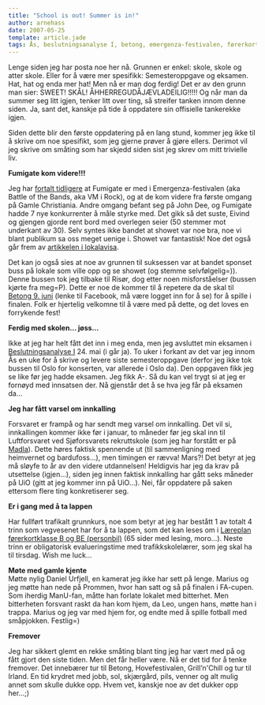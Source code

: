 ```yaml
---
title: "School is out! Summer is in!"
author: arnehass
date: 2007-05-25
template: article.jade
tags: Ås, beslutningsanalyse I, betong, emergenza-festivalen, førerkort, gamle christiania, grill'n'chill, Irland, john dee, luftforsvaret, madla, prommen, Risør, sjøforsvaret
---
```


<p>Lenge siden jeg har posta noe her nå. Grunnen er enkel: skole, skole og atter skole. Eller for å være mer spesifikk: Semesteroppgave og eksamen. Hat, hat og enda mer hat! Men nå er man dog ferdig! Det er av den grunn man sier: SWEET! SKÅL! ÅHHERREGUDÅJÆVLADEILIG!!!!! Og når man da summer seg litt igjen, tenker litt over ting, så streifer tanken innom denne siden. Ja, sant det, kanskje på tide å oppdatere sin offisielle tankerekke igjen.</p>
<p>Siden dette blir den første oppdatering på en lang stund, kommer jeg ikke til å skrive om noe spesifikt, som jeg gjerne prøver å gjøre ellers. Derimot vil jeg skrive om småting som har skjedd siden sist jeg skrev om mitt trivielle liv.</p>
<span class="more"></span>
<p><a title="fumigate" name="fumigate"></a><strong>Fumigate kom videre!!!</strong></p>
<p>Jeg har <a href="http://megoth.wordpress.com/2007/03/05/im-back/">fortalt tidligere</a> at Fumigate er med i Emergenza-festivalen (aka Battle of the Bands, aka VM i Rock), og at de kom videre fra første omgang på Gamle Christiania. Andre omgang befant seg på John Dee, og Fumigate hadde 7 nye konkurrenter å måle styrke med. Det gikk så det suste, Eivind og gjengen gjorde rent bord med overlegen seier (50 stemmer mot underkant av 30). Selv syntes ikke bandet at showet var noe bra, noe vi blant publikum sa oss meget uenige i. Showet var fantastisk! Noe det også går frem av <a href="http://www.austagderblad.no/lokale_nyheter/article2773181.ece">artikkelen i lokalavisa</a>.</p>
<p>Det kan jo også sies at noe av grunnen til suksessen var at bandet sponset buss på lokale som ville opp og se showet (og stemme selvfølgelig=)). Denne bussen tok jeg tilbake til Risør, dog etter noen misforståelser (bussen kjørte fra meg=P). Dette er noe de kommer til å repetere da de skal til <a href="http://www.facebook.com/event.php?eid=2365986187">Betong 9. juni</a> (lenke til Facebook, må være logget inn for å se) for å spille i finalen. Folk er hjertelig velkomne til å være med på dette, og det loves en forrykende fest!</p>
<p><strong>Ferdig med skolen… jøss…</strong></p>
<p>Ikke at jeg har helt fått det inn i meg enda, men jeg avsluttet min eksamen i <a href="http://www.umb.no/?avd=12&amp;visemne=BUS230&amp;language=nb&amp;deflang=1">Beslutningsanalyse I</a> 24. mai (i går ja). To uker i forkant av det var jeg innom Ås en uke for å skrive og levere siste semesteroppgave (derfor jeg ikke tok bussen til Oslo for konserten, var allerede i Oslo da). Den oppgaven fikk jeg se like før jeg hadde eksamen. Jeg fikk A-. Så du kan vel trygt si at jeg er fornøyd med innsatsen der. Nå gjenstår det å se hva jeg får på eksamen da…</p>
<p><strong>Jeg har fått varsel om innkalling</strong></p>
<p>Forsvaret er frampå og har sendt meg varsel om innkalling. Det vil si, innkallingen kommer ikke før i januar, to måneder før jeg skal inn til Luftforsvaret ved Sjøforsvarets rekruttskole (som jeg har forstått er på <a href="http://www.mil.no/sjo/knm_hh/start/">Madla</a>). Dette høres faktisk spennende ut (til sammenligning med heimvernet og bardufoss…), men timingen er rævva! Mars?! Det betyr at jeg må sløyfe to år av den videre utdannelsen! Heldigvis har jeg da krav på utsettelse (igjen…), siden jeg innen faktisk innkalling har gått seks måneder på UiO (gitt at jeg kommer inn på UiO…). Nei, får oppdatere på saken ettersom flere ting konkretiserer seg.</p>
<p><strong>Er i gang med å ta lappen</strong></p>
<p>Har fullført trafikalt grunnkurs, noe som betyr at jeg har bestått 1 av totalt 4 trinn som vegvesenet har for å ta lappen, som det kan leses om i <a href="http://www.vegvesen.no/servlet/Satellite?blobcol=urlpdf&amp;blobheader=application%2Fpdf&amp;blobkey=id&amp;blobtable=SVVvedlegg&amp;blobwhere=1162823403360&amp;ssbinary=true">Læreplan førerkortklasse B og BE (personbil)</a> (65 sider med lesing, moro…). Neste trinn er obligatorisk evalueringstime med trafikkskolelærer, som jeg skal ha til tirsdag. Wish me luck…</p>
<p><strong>Møte med gamle kjente</strong><br>
Møtte nylig Daniel Urfjell, en kamerat jeg ikke har sett på lenge. Marius og jeg møtte han nede på Prommen, hvor han satt og så på finalen i FA-cupen. Som iherdig ManU-fan, måtte han forlate lokalet med bitterhet. Men bitterheten forsvant raskt da han kom hjem, da Leo, ungen hans, møtte han i trappa. Marius og jeg var med hjem for, og endte med å spille fotball med småpjokken. Festlig=)</p>
<p><strong>Fremover </strong></p>
<p>Jeg har sikkert glemt en rekke småting blant ting jeg har vært med på og fått gjort den siste tiden. Men det får heller være. Nå er det tid for å tenke fremover. Det innebærer tur til Betong, Hovefestivalen, Grill’n'Chill og tur til Irland. En tid krydret med jobb, sol, skjærgård, pils, venner og alt mulig annet som skulle dukke opp. Hvem vet, kanskje noe av det dukker opp her…;)</p>

